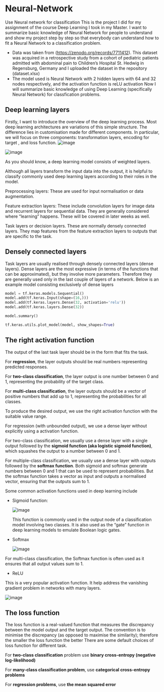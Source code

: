# Neural-Network
Use Neural network for classification
This is the project I did for my assignment of the course Deep Learning I took in my Master. I want to summarize basic knowledge of Neural Network for people to understand and show my project step by step so that everybody can understand how to fit a Neural Network to a classification problem.
* Data was taken from (https://zenodo.org/records/7711412). This dataset was acquired in a retrospective study from a cohort of pediatric patients admitted with abdominal pain to Children’s Hospital St. Hedwig in Regensburg, Germany and I uploaded the dataset in the repository (dataset.xlsx)
* The model used is Neural Network with 2 hidden layers with 64 and 32 nodes respectively, and the activation function is reLU activation
Now I will summarize basic knowledge of using Deep Learning (specifically Neural Network) for classfication problems.
## Deep learning layers
Firstly, I want to introduce the overview of the deep learning process. Most deep learning architectures are variations of this simple structure. The difference lies in customisation made for different components. In particular, we will focus on three components: transformation layers, encoding for target , and loss function.
![image](https://github.com/user-attachments/assets/b960abde-2866-4216-a690-75597ed454ef)

![image](https://github.com/user-attachments/assets/75b75b91-9f56-4677-a69c-31833d676ba2)

As you should know, a deep learning model consists of weighted layers.

Although all layers transform the input data into the output, it is helpful to classify commonly used deep learning layers according to their roles in the model.


Preprocessing layers: These are used for input normalisation or data augmentation.

Feature extraction layers: These include convolution layers for image data and recurrent layers for sequential data. They are generally considered where “learning” happens. These will be covered in later weeks as well.

Task layers or decision layers. These are normally densely connected layers. They map features from the feature extraction layers to outputs that are specific to the task.
## Densely connected layers
Task layers are usually realised through densely connected layers (dense layers). Dense layers are the most expressive (in terms of the functions that can be approximated), but they involve more parameters. Therefore they are generally used only in the last couple of layers of a network.
Below is an example model consisting exclusively of dense layers
```python
model = tf.keras.models.Sequential()
model.add(tf.keras.Input(shape=(16,)))
model.add(tf.keras.layers.Dense(32, activation='relu'))
model.add(tf.keras.layers.Dense(32))

model.summary()

tf.keras.utils.plot_model(model, show_shapes=True)
```
 ## The right activation function

The output of the last task layer should be in the form that fits the task.

For **regression**, the layer outputs should be real numbers representing predicted responses.

For **two-class classification**, the layer output is one number between 0 and 1, representing the probability of the target class.

For **multi-class classification**, the layer outputs should be a vector of positive numbers that add up to 1, representing the probabilities for all classes.

To produce the desired output, we use the right activation function with the suitable value range.

For regression (with unbounded output), we use a dense layer without explicitly using a activation function.

For two-class classification, we usually use a dense layer with a single output followed by the **sigmoid function (aka logistic sigmoid function)**, which squashes the output to a number between 0 and 1.

For multiple-class classification, we usually use a dense layer with outputs followed by the **softmax function**. Both sigmoid and softmax generate numbers between 0 and 1 that can be used to represent probabilities. But the softmax function takes a vector as input and outputs a normalised vector, ensuring that the outputs sum to 1.


Some common activation functions used in deep learning include

- Sigmoid function:

  ![image](https://github.com/user-attachments/assets/f8dc3d19-ed8a-4e74-8cfd-2980c998fbb2)

  This function is commonly used in the output node of a classification model involving two classes. It is also used as the “gate” function in deep learning models to emulate Boolean logic gates.

- Softmax

  ![image](https://github.com/user-attachments/assets/156595b5-0977-4b60-a376-05552e773973)

For multi-class classification, the Softmax function is often used as it ensures that all output values sum to 1.

- ReLU

This is a very popular activation function. It help address the vanishing gradient problem in networks with many layers.

![image](https://github.com/user-attachments/assets/a614a85f-fd91-4902-9fa7-2ecf8ec3302d)

 ## The loss function

 The loss function is a real-valued function that measures the discrepancy between the model output and the target output. The convention is to minimise the discrepancy (as opposed to maximise the similarity); therefore the smaller the loss function the better
There are some default choices of loss function for different task.

For **two-class classification** problem use **binary cross-entropy (negative log-likelihood)**

For **many-class classification problem**, use **categorical cross-entropy problems**

For **regression problems**, use **the mean squared error**





  


